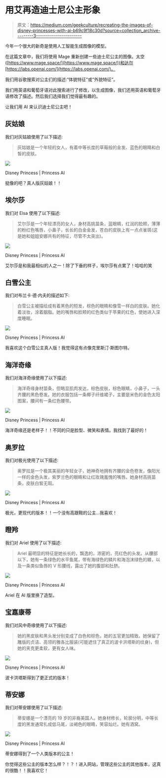 # 用艾再造迪士尼公主形象

> 原文：<https://medium.com/geekculture/recreating-the-images-of-disney-princesses-with-ai-b69c9f18c30d?source=collection_archive---------3----------------------->

今年一个很大的新奇是使用人工智能生成图像的模型。

在这篇文章中，我们将使用 Mage 重新创建一些迪士尼公主的图像。太空([https://www.mage.space/](https://www.mage.space/))和达尔[https://labs.openai.com/](https://labs.openai.com/)。

我们用谷歌搜索对公主们的描述:“<princess>体貌特征”或“<princess>外貌特征”。</princess></princess>

我们用英语和葡萄牙语对此搜索进行了修改，以生成图像，我们还用英语和葡萄牙语修改了描述。然后我们选择我们觉得最有趣的。

让我们用 AI 来认识迪士尼公主吧！

## 灰姑娘

我们对灰姑娘使用了以下描述:

> 灰姑娘是一个年轻的女人，有着中等长度的草莓般的金发、蓝色的眼睛和白皙的皮肤。

![](img/41e003f09be648b1f979b369753a2134.png)

Disney Princess | Princess AI

挺像的吧？真人版灰姑娘！！

## 埃尔莎

我们对 Elsa 使用了以下描述:

> 艾尔莎是一个年轻漂亮的女人，身材高挑苗条，蓝眼睛，红润的脸颊，薄薄的粉红色嘴唇，小鼻子，长长的白金金发，苍白的皮肤上有一点点雀斑(这是她和姐姐安娜共有的特征，尽管不太突出)。

![](img/e9e3bf9276aeedbcfe4a3d62c32ec76f.png)

Disney Princess | Princess AI

艾尔莎是和我最相似的人之一！除了下垂的样子，埃尔莎有点累了！哈哈的笑

## 白雪公主

我们对布兰卡·德·内夫的描述如下:

> 白雪公主被描绘成有着黑色的短发，棕色的眼睛和像雪一样白的皮肤。她化着淡妆，涂着胭脂。她的嘴唇和脸颊的红色类似于苹果的红色，使她进入深度睡眠。

![](img/eaa3f486adfd759fed3206e80561b514.png)

Disney Princess | Princess AI

我喜欢这个白雪公主真人版！我觉得这有点像克里斯汀·斯图尔特。

## 海洋奇缘

我们对海洋奇缘使用了以下描述:

> 海洋奇缘身材苗条，但略显肌肉发达，棕色皮肤，棕色眼睛，小鼻子，一头齐腰的黑色卷发。她的衣服包括一条椰子纤维裙子，主要是米色的金色太阳图案，腰间有一条红色腰带。

![](img/c8870482e96bffac5e980da263c689de.png)

Disney Princess | Princess AI

海洋奇缘还是老样子！！不同的只是脸型、微笑和表情。我找到了最好的！

## 奥罗拉

我们对极光使用了以下描述:

> 奥罗拉是一个极其美丽的年轻女子，她神奇地拥有齐腰的金色卷发，像阳光一样的金色头发，紫罗兰色的眼睛和让红玫瑰羞愧的嘴唇。她身材高挑苗条，皮肤白皙无瑕。

![](img/9e1744a2021c75ea2e433520eb257559.png)

Disney Princess | Princess AI

极光，更现代的版本！！一个没有高跟鞋的公主…我喜欢！

## 瞪羚

我们对 Ariel 使用了以下描述:

> Ariel 最明显的特征是她长长的，飘逸的，浓密的，亮红色的头发。从腰部以下，她有一条绿色的水平鱼尾，带有海绿色的鳞片和海泡沫绿色的鳍，以及一条类似鱼唇的 V 形腰线，露出了她的腹部和肚脐。

![](img/ddefd291300edac30dac171e1a0beca2.png)

Disney Princess | Princess AI

Ariel 在 AI 版里换了造型。

## 宝嘉康蒂

我们对风中奇缘使用了以下描述:

> 她的黑皮肤和黑头发分别变成了白色和棕色，她的五官更加精致。她保留了雕版的贞洁、高领的雅各比服装(可能遮住了真正的波卡洪塔斯的纹身)，但她的夹克更柔软，更有女人味。

![](img/867d7b7a8dabadcea3c6ee1cdd84f21b.png)

Disney Princess | Princess AI

波卡洪塔斯得到了更正式的版本！

## 蒂安娜

我们对蒂安娜使用了以下描述:

> 蒂安娜是一个漂亮的 19 岁的非裔美国人。她身材修长，轮廓分明，中等长度的黑发通常扎成低马尾，淡褐色的眼睛，笑容灿烂。她有酒窝。

![](img/c6659ccdd8b45d199ec5b85267458d40.png)

Disney Princess | Princess AI

蒂安娜得到了一个人类版本的公主！

你觉得这些公主的版本怎么样？！？！进入网站，管理这些公主的其他版本，这真的很酷！！我喜欢它！